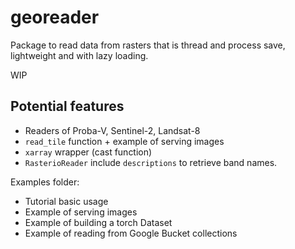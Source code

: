 # georeader

Package to read data from rasters that is thread and process save, lightweight and with lazy loading.

WIP

## Potential features

* Readers of Proba-V, Sentinel-2, Landsat-8
* `read_tile` function + example of serving images
* `xarray` wrapper (cast function)
* `RasterioReader` include `descriptions` to retrieve band names.

Examples folder:
* Tutorial basic usage
* Example of serving images
* Example of building a torch Dataset
* Example of reading from Google Bucket collections


